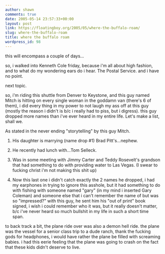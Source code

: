 ```yaml
---
author: shawn
comments: true
date: 2005-05-14 23:57:33+00:00
layout: post
link: https://floatingboy.org/2005/05/where-the-buffalo-roam/
slug: where-the-buffalo-roam
title: where the buffalo roam
wordpress_id: 98
---
```


this will encompass a couple of days...

so, i walked into Kenneth Cole friday, because i'm all about high fashion, and to what do my wondering ears do i hear. The Postal Service. and i have no point.

next topic.

so, i'm riding this shuttle from Denver to Keystone, and this guy named Mitch is hitting on every single woman in the goddamn van (there's 6 of them), i did every thing in my power to not laugh my ass off at this guy (mostly the reason i didn't is b/c i really had to piss, but i digress). this guy dropped more names than i've ever heard in my entire life. Let's make a list, shall we.

As stated in the never ending "storytelling" by this guy Mitch.

1. His daughter is marrying (name drop #1) Brad Pitt's...nephew.

2. He recently had lunch with...Tom Selleck.

3. Was in some meeting with Jimmy Carter and Teddy Rosevelt's grandson that had something to do with providing water to Las Vegas. (I swear to fucking christ i'm not making this shit up)

4. Now this last one i didn't catch exactly the 2 names he dropped, i had my earphones in trying to ignore this asshole, but it had something to do with fishing with someone named "gary" (in my mind i inserted Gary Coleman) and someone else that i can't remember the name of but was so "impressed?" with this guy, he sent him his "out of print" book signed, i wish i could remember who it was, but it really doesn't matter, b/c i've never heard so much bullshit in my life in
   such a short time span.

to back track a bit, the plane ride over was also a demon hell ride. the plane was the vessel for a senior class trip to a dude ranch, thank the fucking gods for headphones, i would have rather the plane be filled with screaming babies. i had this eerie feeling that the plane was going to crash on the fact that these kids didn't deserve to live.
